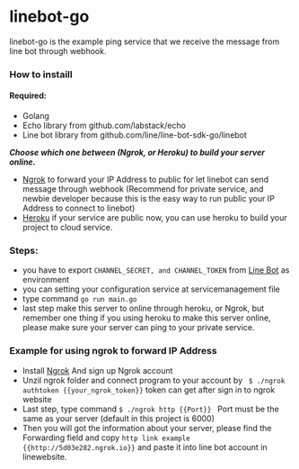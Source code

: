 # linebot-go

linebot-go is the example ping service that we receive the message from line bot through webhook.



### How to instaill

#### Required:
* Golang
* Echo library from github.com/labstack/echo
* Line bot library from github.com/line/line-bot-sdk-go/linebot

***Choose which one between (Ngrok, or Heroku) to build your server online.***
* [Ngrok](https://ngrok.com/) to forward your IP Address to public for let linebot can send message through webhook (Recommend for private service, and newbie developer because this is the easy way to run public your IP Address to connect to linebot)
* [Heroku](https://www.heroku.com/) if your service are public now, you can use heroku to build your project to cloud service.


### Steps:
- you have to export ``` CHANNEL_SECRET, and CHANNEL_TOKEN ``` from [Line Bot](https://access.line.me/dialog/oauth/weblogin?client_id=1459630796&redirect_uri=https://business.line.me/auth?redirectUri%3Dhttps://business.line.me/sso/auth?response_type%253Dcode%2526scope%253Dopenid%2526client_id%253D1%2526redirect_uri%253Dhttps%25253A%25252F%25252Fadmin-official.line.me%25252Fs%2526state%253DXsBoBb7xedfN&response_type=code&state=3OtFfK#/bulk) as environment
- you can setting your configuration service at servicemanagement file
- type command ```go run main.go```
- last step make this server to online through heroku, or Ngrok, but remember one thing if you using heroku to make this server online, please make sure your server can ping to your private service.

### Example for using ngrok to forward IP Address
- Install [Ngrok](https://ngrok.com/) And sign up Ngrok account
- Unzil ngrok folder and connect program to your account by ``` $ ./ngrok authtoken {{your_ngrok_token}}``` token can get after sign in to ngrok website
- Last step, type command ```$ ./ngrok http {{Port}} ``` Port must be the same as your server (default in this project is 6000)
- Then you will got the information about your server, please find the Forwarding field and copy ```http link example {{http://5d03e282.ngrok.io}}``` and paste it into line bot account in linewebsite.
